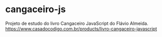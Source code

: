 # cangaceiro-js
Projeto de estudo do livro Cangaceiro JavaScript do Flávio Almeida.
https://www.casadocodigo.com.br/products/livro-cangaceiro-javascript

